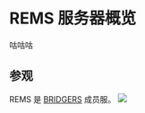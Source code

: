 # REMS 服务器概览

咕咕咕

## 参观

REMS 是 [BRIDGERS](https://space.bilibili.com/456836621) 成员服。
[![](/assets/info.png)](https://www.bilibili.com/read/cv7022972)